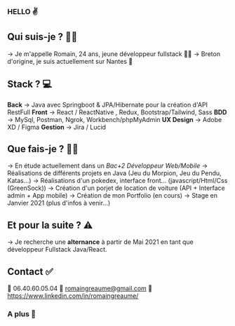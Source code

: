 ### HELLO ✌️ 

## Qui suis-je ? 🤷‍♂️

-> Je m'appelle Romain, 24 ans, jeune développeur fullstack 👨‍💻
-> Breton d'origine, je suis actuellement sur Nantes 📍

## Stack ? 💻

**Back** -> Java avec Springboot & JPA/Hibernate pour la création d'API RestFull
**Front** -> React / ReactNative , Redux, Bootstrap/Tailwind, Sass
**BDD** -> MySql, Postman, Ngrok, Workbench/phpMyAdmin
**UX Design** -> Adobe XD / Figma 
**Gestion** -> Jira / Lucid

## Que fais-je ? 👨‍💻

-> En étude actuellement dans un *Bac+2 Développeur Web/Mobile*
-> Réalisations de différents projets en Java (Jeu du Morpion, Jeu du Pendu, Katas...)
-> Réalisations d'un pokedex, interface front... (javascript/Html/Css (GreenSock))
-> Création d'un porjet de location de voiture (API + Interface admin + App mobile) 
-> Création de mon Portfolio (en cours)
-> Stage en Janvier 2021 (plus d'infos à venir...) 

## Et pour la suite ? ⚠️

-> Je recherche une **alternance** à partir de Mai 2021 en tant que développeur Fullstack Java/React. 

## Contact ✅

📱 06.40.60.05.04
📩 romaingreaume@gmail.com
🔵 https://www.linkedin.com/in/romaingreaume/

### A plus 👋
